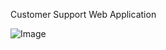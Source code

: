 Customer Support Web Application

![Image](https://github.com/user-attachments/assets/d77d1cb6-abfd-455c-8bb3-626833f79461)
